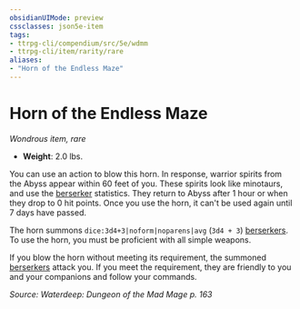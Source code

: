 ```yaml
---
obsidianUIMode: preview
cssclasses: json5e-item
tags:
- ttrpg-cli/compendium/src/5e/wdmm
- ttrpg-cli/item/rarity/rare
aliases: 
- "Horn of the Endless Maze"
---
```

# Horn of the Endless Maze
*Wondrous item, rare*  


- **Weight**: 2.0 lbs.

You can use an action to blow this horn. In response, warrior spirits from the Abyss appear within 60 feet of you. These spirits look like minotaurs, and use the [berserker](/3-Mechanics/CLI/Compendium/bestiary/humanoid/berserker.md) statistics. They return to Abyss after 1 hour or when they drop to 0 hit points. Once you use the horn, it can't be used again until 7 days have passed.

The horn summons `dice:3d4+3|noform|noparens|avg` (`3d4 + 3`) [berserkers](/3-Mechanics/CLI/Compendium/bestiary/humanoid/berserker.md). To use the horn, you must be proficient with all simple weapons.

If you blow the horn without meeting its requirement, the summoned [berserkers](/3-Mechanics/CLI/Compendium/bestiary/humanoid/berserker.md) attack you. If you meet the requirement, they are friendly to you and your companions and follow your commands.

*Source: Waterdeep: Dungeon of the Mad Mage p. 163*